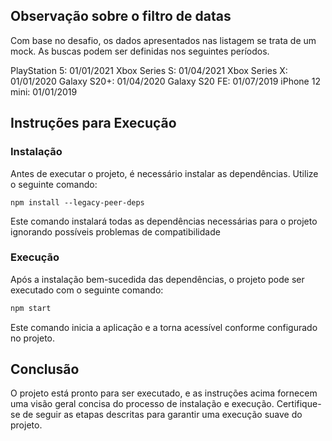 ## Observação sobre o filtro de datas

Com base no desafio, os dados apresentados nas listagem se trata de um mock.
As buscas podem ser definidas nos seguintes períodos.

PlayStation 5: 01/01/2021
Xbox Series S: 01/04/2021
Xbox Series X: 01/01/2020
Galaxy S20+: 01/04/2020
Galaxy S20 FE: 01/07/2019
iPhone 12 mini: 01/01/2019

## Instruções para Execução

### Instalação

Antes de executar o projeto, é necessário instalar as dependências. Utilize o seguinte comando:

```
npm install --legacy-peer-deps
```
Este comando instalará todas as dependências necessárias para o projeto ignorando possíveis problemas de compatibilidade

### Execução

Após a instalação bem-sucedida das dependências, o projeto pode ser executado com o seguinte comando:

```bash
npm start
```

Este comando inicia a aplicação e a torna acessível conforme configurado no projeto.

## Conclusão

O projeto está pronto para ser executado, e as instruções acima fornecem uma visão geral concisa do processo de instalação e execução. Certifique-se de seguir as etapas descritas para garantir uma execução suave do projeto.